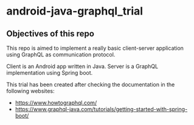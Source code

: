 # android-java-graphql_trial

## Objectives of this repo

This repo is aimed to implement a really basic client-server application using GraphQL as communication protocol.

Client is an Android app written in Java. Server is a GraphQL implementation using Spring boot.

This trial has been created after checking the documentation in the following websites:
  * https://www.howtographql.com/
  * https://www.graphql-java.com/tutorials/getting-started-with-spring-boot/

